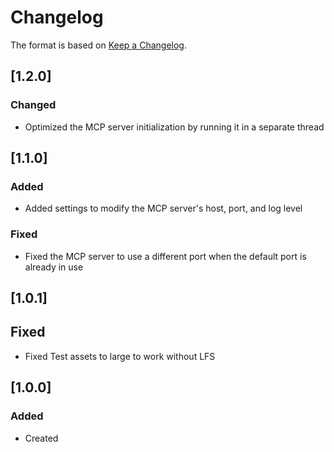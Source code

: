# Changelog
The format is based on [Keep a Changelog](https://keepachangelog.com/en/1.0.0/).

## [1.2.0]
### Changed
- Optimized the MCP server initialization by running it in a separate thread

## [1.1.0]
### Added
- Added settings to modify the MCP server's host, port, and log level

### Fixed
- Fixed the MCP server to use a different port when the default port is already in use

## [1.0.1]
## Fixed
- Fixed Test assets to large to work without LFS

## [1.0.0]
### Added
- Created
